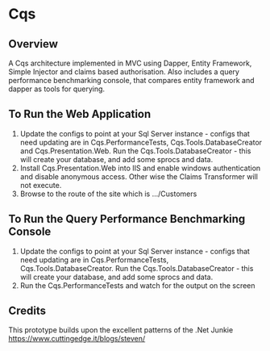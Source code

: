 Cqs
===

Overview
------
A Cqs architecture implemented in MVC using Dapper, Entity Framework, Simple Injector and claims based authorisation.
Also includes a query performance benchmarking console, that compares entity framework and dapper as tools for querying.

To Run the Web Application
------
1. Update the configs to point at your Sql Server instance - configs that need updating are in Cqs.PerformanceTests, Cqs.Tools.DatabaseCreator and Cqs.Presentation.Web. Run the Cqs.Tools.DatabaseCreator - this will create your database, and add some sprocs and data.
2. Install Cqs.Presentation.Web into IIS and enable windows authentication and disable anonymous access. Other wise the Claims Transformer will not execute.
3. Browse to the route of the site which is .../Customers

To Run the Query Performance Benchmarking Console
------
1. Update the configs to point at your Sql Server instance - configs that need updating are in Cqs.PerformanceTests, Cqs.Tools.DatabaseCreator. Run the Cqs.Tools.DatabaseCreator - this will create your database, and add some sprocs and data.
2. Run the Cqs.PerformanceTests and watch for the output on the screen 

Credits
------
This prototype builds upon the excellent patterns of the .Net Junkie https://www.cuttingedge.it/blogs/steven/
